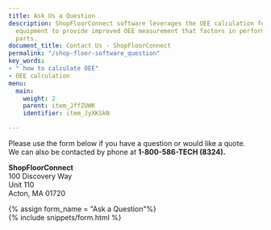 ```yaml
---
title: Ask Us a Question
description: ShopFloorConnect software leverages the OEE calculation formula for production
  equipment to provide improved OEE measurement that factors in performance for specific
  parts.
document_title: Contact Us - ShopFloorConnect
permalink: "/shop-floor-software_question"
key_words:
- " how to calculate OEE"
- OEE calculation
menu:
  main:
    weight: 2
    parent: item_JffZUWK
    identifier: item_JyXKSkN

---
```

Please use the form below if you have a question or would like a quote.  
We can also be contacted by phone at **1-800-586-TECH (8324).**

**ShopFloorConnect**  
100 Discovery Way  
Unit 110  
Acton, MA 01720

{% assign form_name = "Ask a Question"%}  
{% include snippets/form.html %}